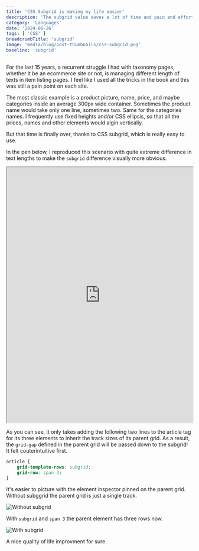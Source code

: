 ```yaml
---
title: 'CSS Subgrid is making my life easier'
description: 'The subgrid value saves a lot of time and pain and effort!'
category: 'Languages'
date: '2024-08-26'
tags: [ 'CSS' ]
breadcrumbTitle: 'subgrid'
image: 'media/blog/post-thumbnails/css-subgrid.png'
baseline: 'subgrid'
---
```


For the last 15 years, a recurrent struggle I had with taxonomy pages, whether it be an ecommerce site or not, is
managing different length of texts in item listing pages. I feel like I used all the tricks in the book and this was still a
pain point on each site.

The most classic example is a product picture, name, price, and maybe categories inside an average 300px wide container.
Sometimes the product name would take only one line, sometimes two. Same for the categories names. I frequently use
fixed heights and/or CSS ellipsis, so that all the prices, names and other elements would algin vertically.

But that time is finally over, thanks to CSS subgrid, which is really easy to use.

In the pen below, I reproduced this scenario with quite extreme difference in text lengths to make the `subgrid`
difference visually more obvious.

<iframe height="690" style="width: 100%;" title="subgrid" src="https://codepen.io/metasurfers/embed/mdZKRYp?default-tab=result" loading="lazy" allowtransparency="true" allowfullscreen="true">
  See the Pen <a href="https://codepen.io/metasurfers/pen/mdZKRYp">
  subgrid</a> by Michael Picard (<a href="https://codepen.io/metasurfers">@metasurfers</a>)
  on <a href="https://codepen.io">CodePen</a>.
</iframe>

As you can see, it only takes adding the following two lines to the article tag for its three elements to inherit the track sizes of its parent grid. As a result, the `grid-gap` defined in the parent grid will be passed down to the subgrid! It felt couterintuitive first.

```css
article {
    grid-template-rows: subgrid;
    grid-row: span 3;
}
``` 

It's easier to picture with the element inspector pinned on the parent grid. Without subggrid the parent grid is just a single track.

![Without subgrid](media/blog/2024/item-columns-without-subgrid.png)

With `subgrid` and `span 3` the parent element has three rows now.

![With subgrid](media/blog/2024/item-columns-with-subgrid.png)

A nice quality of life improvment for sure.
